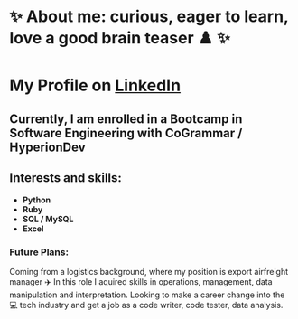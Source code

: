 # ✨ About me: curious, eager to learn, love a good brain teaser :chess_pawn: ✨ 
# My Profile on [LinkedIn](www.linkedin.com/in/daniel-boerescu-49b30411b) 

## Currently, I am enrolled in a Bootcamp in Software Engineering with CoGrammar /  HyperionDev
## Interests and skills:
- __Python__
- __Ruby__
- __SQL / MySQL__
- __Excel__

### Future Plans:
Coming from a logistics background, where my position is export airfreight manager :airplane: 
In this role I aquired skills in operations, management, data manipulation and interpretation.
Looking to make a career change into the :computer: tech industry and get a job as a code writer, code tester, data analysis.


<!--
**DANIEL-BOERESCU/DANIEL-BOERESCU** is a ✨ _special_ ✨ repository because its `README.md` (this file) appears on your GitHub profile.

Here are some ideas to get you started:

- 🔭 I’m currently working on ...
- 🌱 I’m currently learning ...
- 👯 I’m looking to collaborate on ...
- 🤔 I’m looking for help with ...
- 💬 Ask me about ...
- 📫 How to reach me: ...
- 😄 Pronouns: ...
- ⚡ Fun fact: ...
-->
